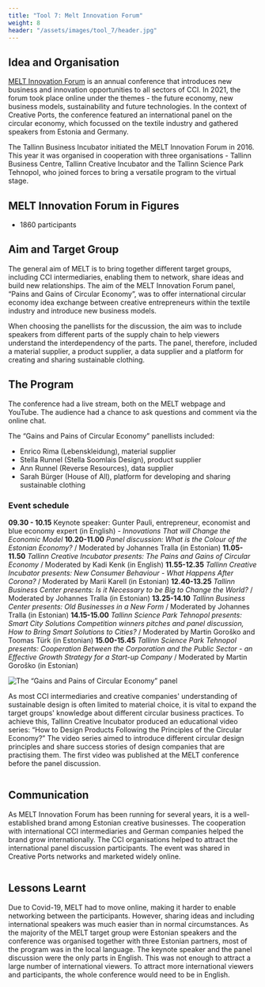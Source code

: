 ```yaml
---
title: "Tool 7: Melt Innovation Forum"
weight: 8
header: "/assets/images/tool_7/header.jpg"
---
```


## Idea and Organisation

[MELT Innovation Forum](https://www.melt.ee) is an annual conference that introduces new business and innovation opportunities to all sectors of CCI. In 2021, the forum took place online under the themes - the future economy, new business models, sustainability and future technologies. In the context of Creative Ports, the conference featured an international panel on the circular economy, which focussed on the textile industry and gathered speakers from Estonia and Germany.

The Tallinn Business Incubator initiated the MELT Innovation Forum in 2016. This year it was organised in cooperation with three organisations - Tallinn Business Centre, Tallinn Creative Incubator and the Tallinn Science Park Tehnopol, who joined forces to bring a versatile program to the virtual stage.
 
## MELT Innovation Forum in Figures
* 1860 participants
 
## Aim and Target Group

The general aim of MELT is to bring together different target groups, including CCI intermediaries, enabling them to network, share ideas and build new relationships. The aim of the MELT Innovation Forum panel, “Pains and Gains of Circular Economy”, was to offer international circular economy idea exchange between creative entrepreneurs within the textile industry and introduce new business models.

When choosing the panellists for the discussion, the aim was to include speakers from different parts of the supply chain to help viewers understand the interdependency of the parts. The panel, therefore, included a material supplier, a product supplier, a data supplier and a platform for creating and sharing sustainable clothing.

## The Program

The conference had a live stream, both on the MELT webpage and YouTube. The audience had a chance to ask questions and comment via the online chat.

The “Gains and Pains of Circular Economy” panellists included:

* Enrico Rima (Lebenskleidung), material supplier
* Stella Runnel (Stella Soomlais Design), product supplier
* Ann Runnel (Reverse Resources), data supplier
* Sarah Bürger (House of All), platform for developing and sharing sustainable clothing

### Event schedule

**09.30 - 10.15** Keynote speaker: Gunter Pauli, entrepreneur, economist and blue economy expert (in English) - _Innovations That will Change the Economic Model_
**10.20-11.00** _Panel discussion: What is the Colour of the Estonian Economy?_ / Moderated by Johannes Tralla (in Estonian)
**11.05-11.50** _Tallinn Creative Incubator presents: The Pains and Gains of Circular Economy_ / Moderated by Kadi Kenk (in English)
**11.55-12.35** _Tallinn Creative Incubator presents: New Consumer Behaviour - What Happens After Corona?_ / Moderated by Marii Karell (in Estonian)
**12.40-13.25** _Tallinn Business Center presents: Is it Necessary to be Big to Change the World?_ / Moderated by Johannes Tralla (in Estonian)
**13.25-14.10** _Tallinn Business Center presents: Old Businesses in a New Form_ / Moderated by Johannes Tralla (in Estonian)
**14.15-15.00** _Tallinn Science Park Tehnopol presents: Smart City Solutions Competition winners pitches and panel discussion, How to Bring Smart Solutions to Cities?_ / Moderated by Martin Goroško and Toomas Türk (in Estonian)
**15.00-15.45** _Tallinn Science Park Tehnopol presents: Cooperation Between the Corporation and the Public Sector - an Effective Growth Strategy for a Start-up Company_ / Moderated by Martin Goroško (in Estonian)

<img src="/assets/images/tool_7/tool7_3.png" alt="The “Gains and Pains of Circular Economy” panel" />

As most CCI intermediaries and creative companies' understanding of sustainable design is often limited to material choice, it is vital to expand the target groups' knowledge about different circular business practices. To achieve this, Tallinn Creative Incubator produced an educational video series: “How to Design Products Following the Principles of the Circular Economy?” The video series aimed to introduce different circular design principles and share success stories of design companies that are practising them. The first video was published at the MELT conference before the panel discussion.

<img src="/assets/images/tool_7/tool7_1.png" alt="" />

## Communication

As MELT Innovation Forum has been running for several years, it is a well-established brand among Estonian creative businesses. The cooperation with international CCI intermediaries and German companies helped the brand grow internationally. The CCI organisations helped to attract the international panel discussion participants. The event was shared in Creative Ports networks and marketed widely online.

<img src="/assets/images/tool_7/tool7_2.jpg" alt="" />

## Lessons Learnt

Due to Covid-19, MELT had to move online, making it harder to enable networking between the participants. However, sharing ideas and including international speakers was much easier than in normal circumstances. As the majority of the MELT target group were Estonian speakers and the conference was organised together with three Estonian partners, most of the program was in the local language. The keynote speaker and the panel discussion were the only parts in English. This was not enough to attract a large number of international viewers. To attract more international viewers and participants, the whole conference would need to be in English.
